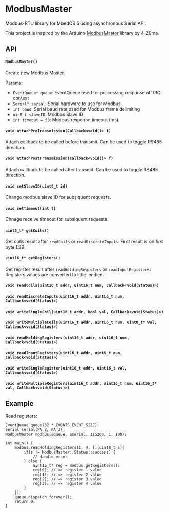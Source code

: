 # ModbusMaster

Modbus-RTU library for MbedOS 5 using asynchronous Serial API.

This project is inspired by the Arduino [ModbusMaster][] library by 4-20ma.

[ModbusMaster]: https://github.com/4-20ma/ModbusMaster

## API

#### `ModbusMaster()`

Create new Modbus Master.

Params:
- `EventQueue* queue`: EventQueue used for processing response off IRQ context
- `Serial* serial`: Serial hardware to use for Modbus
- `int baud`: Serial baud rate used for Modbus frame delimiting
- `uin8_t slaveID`: Modbus Slave ID
- `int timeout = 50`: Modbus response timeout (ms)

#### `void attachPreTransmission(Callback<void()> f)`

Attach callback to be called before transmit. Can be used to toggle RS485 direction.

#### `void attachPostTransmission(Callback<void()> f)`

Attach callback to be called after transmit. Can be used to toggle RS485 direction.

#### `void setSlaveID(uint8_t id)`

Change modbus slave ID for subsiquent requests.

#### `void setTimeout(int t)`

Chnage receive timeout for subsiquent requests.

#### `uint8_t* getCoils()`

Get coils result after `readCoils` or `readDiscreteInputs`.
First result is on first byte LSB.

#### `uint16_t* getRegisters()`

Get register result after `readHoldingRegisters` or `readInputRegisters`.
Registers values are converted to little-endien.

#### `void readCoils(uint16_t addr, uint16_t num, Callback<void(Status)>)`

#### `void readDiscreteInputs(uint16_t addr, uint16_t num, Callback<void(Status)>)`

#### `void writeSingleCoil(uint16_t addr, bool val, Callback<void(Status)>)`

#### `void writeMultipleCoils(uint16_t addr, uint16_t num, uint8_t* val, Callback<void(Status)>)`

#### `void readHoldingRegisters(uint16_t addr, uint16_t num, Callback<void(Status)>)`

#### `void readInputRegisters(uint16_t addr, uint8_t num, Callback<void(Status)>)`

#### `void writeSingleRegister(uint16_t addr, uint16_t val, Callback<void(Status)>)`

#### `void writeMultipleRegisters(uint16_t addr, uint16_t num, uint16_t* val, Callback<void(Status)>)`

## Example

Read registers:
```
EventQueue queue(32 * EVENTS_EVENT_SIZE);
Serial serial(PA_2, PA_3);
ModbusMaster modbus(&queue, &serial, 115200, 1, 100);

int main() {
    modbus.readHoldingRegisters(1, 4, [](uint8_t s){
        if(s != ModbusMaster::Status::success) {
            // Handle error
        } else {
            uint16_t* reg = modbus.getRegisters();
            reg[0]; // => register 1 value
            reg[1]; // => register 2 value
            reg[2]; // => register 3 value
            reg[3]; // => register 4 value
        }
    });
    queue.dispatch_forever();
    return 0;
}

```

